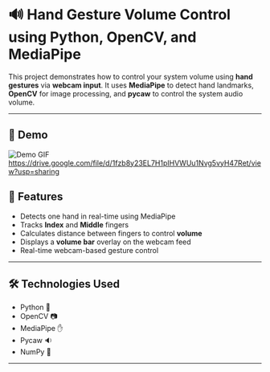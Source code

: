 # 🔊 Hand Gesture Volume Control using Python, OpenCV, and MediaPipe

This project demonstrates how to control your system volume using **hand gestures** via **webcam input**. It uses **MediaPipe** to detect hand landmarks, **OpenCV** for image processing, and **pycaw** to control the system audio volume.

---
## 🚀 Demo

![Demo GIF](link-to-your-demo.gif)https://drive.google.com/file/d/1fzb8y23EL7H1pIHVWUu1Nvg5vyH47Ret/view?usp=sharing <!-- Optional: Add demo video or gif if available -->

## 📸 Features

- Detects one hand in real-time using MediaPipe
- Tracks **Index** and **Middle** fingers
- Calculates distance between fingers to control **volume**
- Displays a **volume bar** overlay on the webcam feed
- Real-time webcam-based gesture control

---


## 🛠️ Technologies Used

- Python 🐍
- OpenCV 📷
- MediaPipe ✋
- Pycaw 🔉
- NumPy 🔢

---


